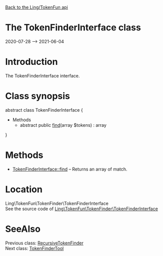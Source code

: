[Back to the Ling/TokenFun api](https://github.com/lingtalfi/TokenFun/blob/master/doc/api/Ling/TokenFun.md)



The TokenFinderInterface class
================
2020-07-28 --> 2021-06-04






Introduction
============

The TokenFinderInterface interface.



Class synopsis
==============


abstract class <span class="pl-k">TokenFinderInterface</span>  {

- Methods
    - abstract public [find](https://github.com/lingtalfi/TokenFun/blob/master/doc/api/Ling/TokenFun/TokenFinder/TokenFinderInterface/find.md)(array $tokens) : array

}






Methods
==============

- [TokenFinderInterface::find](https://github.com/lingtalfi/TokenFun/blob/master/doc/api/Ling/TokenFun/TokenFinder/TokenFinderInterface/find.md) &ndash; Returns an array of match.





Location
=============
Ling\TokenFun\TokenFinder\TokenFinderInterface<br>
See the source code of [Ling\TokenFun\TokenFinder\TokenFinderInterface](https://github.com/lingtalfi/TokenFun/blob/master/TokenFinder/TokenFinderInterface.php)



SeeAlso
==============
Previous class: [RecursiveTokenFinder](https://github.com/lingtalfi/TokenFun/blob/master/doc/api/Ling/TokenFun/TokenFinder/RecursiveTokenFinder.md)<br>Next class: [TokenFinderTool](https://github.com/lingtalfi/TokenFun/blob/master/doc/api/Ling/TokenFun/TokenFinder/Tool/TokenFinderTool.md)<br>
